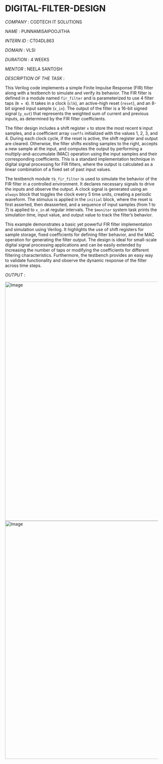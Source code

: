 # DIGITAL-FILTER-DESIGN

*COMPANY* : CODTECH IT SOLUTIONS

*NAME* : PUNNAMISAIPOOJITHA

*INTERN ID* : CT04DL863

*DOMAIN* : VLSI

*DURATION* : 4 WEEKS

*MENTOR* : NEELA SANTOSH

*DESCRIPTION OF THE TASK* :

This Verilog code implements a simple Finite Impulse Response (FIR) filter along with a testbench to simulate and verify its behavior. The FIR filter is defined in a module named `fir_filter` and is parameterized to use 4 filter taps (`N = 4`). It takes in a clock (`clk`), an active-high reset (`reset`), and an 8-bit signed input sample (`x_in`). The output of the filter is a 16-bit signed signal (`y_out`) that represents the weighted sum of current and previous inputs, as determined by the FIR filter coefficients.

The filter design includes a shift register `x` to store the most recent `N` input samples, and a coefficient array `coeffs` initialized with the values 1, 2, 3, and 4. During each clock cycle, if the reset is active, the shift register and output are cleared. Otherwise, the filter shifts existing samples to the right, accepts a new sample at the input, and computes the output by performing a multiply-and-accumulate (MAC) operation using the input samples and their corresponding coefficients. This is a standard implementation technique in digital signal processing for FIR filters, where the output is calculated as a linear combination of a fixed set of past input values.

The testbench module `tb_fir_filter` is used to simulate the behavior of the FIR filter in a controlled environment. It declares necessary signals to drive the inputs and observe the output. A clock signal is generated using an `always` block that toggles the clock every 5 time units, creating a periodic waveform. The stimulus is applied in the `initial` block, where the reset is first asserted, then deasserted, and a sequence of input samples (from 1 to 7) is applied to `x_in` at regular intervals. The `$monitor` system task prints the simulation time, input value, and output value to track the filter’s behavior.

This example demonstrates a basic yet powerful FIR filter implementation and simulation using Verilog. It highlights the use of shift registers for sample storage, fixed coefficients for defining filter behavior, and the MAC operation for generating the filter output. The design is ideal for small-scale digital signal processing applications and can be easily extended by increasing the number of taps or modifying the coefficients for different filtering characteristics. Furthermore, the testbench provides an easy way to validate functionality and observe the dynamic response of the filter across time steps.



*OUTPUT* :


<img width="788" alt="Image" src="https://github.com/user-attachments/assets/e6554fa1-9c29-46a7-b0a6-d48ab0e94862" />


<img width="785" alt="Image" src="https://github.com/user-attachments/assets/0d863762-aa46-449f-9afd-d2d69300723a" />
